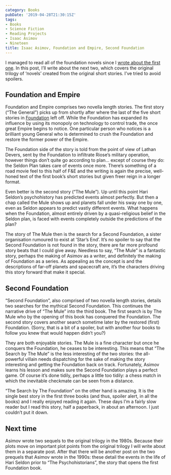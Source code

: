 ```yaml
---
category: Books
pubDate: '2019-04-28T21:30:15Z'
tags:
- Books
- Science Fiction
- Reading Projects
- Isaac Asimov
- Nineteen
title: Isaac Asimov, Foundation and Empire, Second Foundation
---
```

I managed to read all of the foundation novels since I [wrote about the first one](/foundation). In this post, I’ll write about the next two, which covers the original trilogy of ‘novels’ created from the original short stories. I’ve tried to avoid spoilers.

## Foundation and Empire

Foundation and Empire comprises two novella length stories. The first story (“The General”) picks up from shortly after where the last of the five short stories in [Foundation](/foundation) left off. While the Foundation has expanded its influence by using its monopoly on technology to control trade, the once great Empire begins to notice. One particular person who notices is a brilliant young General who is determined to crush the Foundation and restore the former power of the Empire.

The Foundation side of the story is told from the point of view of Lathan Devers, sent by the Foundation to infiltrate Riose’s military operation, however things don’t quite go according to plan… except of course they do: the Seldon Plan takes care of events once more. There’s something of a road movie feel to this half of F&E and the writing is again the precise, well-honed text of the first book’s short stories but given freer reign in a longer format. 

Even better is the second story (“The Mule”). Up until this point Hari Seldon’s psychohistory has predicted events almost perfectly. But then a chap called the Mule shows up and planets fall under his sway one by one, even as Seldon appears to predict vastly different events. What happens when the Foundation, almost entirely driven by a quasi-religious belief in the Seldon plan, is faced with events completely outside the predictions of the plan?

The story of The Mule then is the search for a Second Foundation, a sister organisation rumoured to exist at ’Star’s End’. It’s no spoiler to say that the Second Foundation is not found in the story, there are far more profound story beats that I could give away. Needless to say, “The Mule” is a fantastic story, perhaps the making of Asimov as a writer, and definitely the making of Foundation as a series. As appealing as the concept is and the descriptions of far-off planets and spacecraft are, it’s the characters driving this story forward that make it special.

## Second Foundation

“Second Foundation”, also comprised of two novella length stories, details two searches for the mythical Second Foundation. This continues the narrative drive of “The Mule” into the third book.  The first search is by The Mule who by the opening of this book has conquered the Foundation. The second story covers another search sometime later by the restored (first) Foundation. (Sorry, that is a bit of a spoiler, but with another four books to follow you knew that would happen didn’t you?)

They are both enjoyable stories. The Mule is a fine character but once he conquers the Foundation, he ceases to be interesting. This means that “The Search by The Mule” is the less interesting of the two stories: the all-powerful villain needs dispatching for the sake of making the story interesting and getting the Foundation back on track. Fortunately, Asimov learns his lesson and makes sure the Second Foundation plays a perfect game. Of course it’s done tidily, perhaps a little too tidily: a chess match in which the inevitable checkmate can be seen from a distance.

“The Search by The Foundation” on the other hand is amazing. It is the single best story in the first three books (and thus, spoiler alert, in all the books) and I really enjoyed reading it again. These days I’m a fairly slow reader but I read this story, half a paperback, in about an afternoon. I just couldn’t put it down. 

## Next time
Asimov wrote two sequels to the original trilogy in the 1980s. Because their plots move on important plot points from the original trilogy I will write about them in a separate post. After that there will be another post on the two prequels that Asimov wrote in the 1990s: these detail the events in the life of Hari Seldon prior to “The Psychohistorians”, the story that opens the first Foundation book.